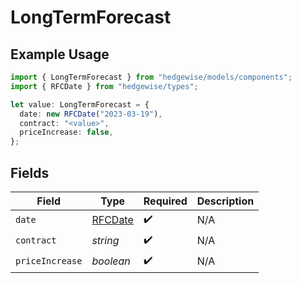 # LongTermForecast

## Example Usage

```typescript
import { LongTermForecast } from "hedgewise/models/components";
import { RFCDate } from "hedgewise/types";

let value: LongTermForecast = {
  date: new RFCDate("2023-03-19"),
  contract: "<value>",
  priceIncrease: false,
};
```

## Fields

| Field                             | Type                              | Required                          | Description                       |
| --------------------------------- | --------------------------------- | --------------------------------- | --------------------------------- |
| `date`                            | [RFCDate](../../types/rfcdate.md) | :heavy_check_mark:                | N/A                               |
| `contract`                        | *string*                          | :heavy_check_mark:                | N/A                               |
| `priceIncrease`                   | *boolean*                         | :heavy_check_mark:                | N/A                               |
